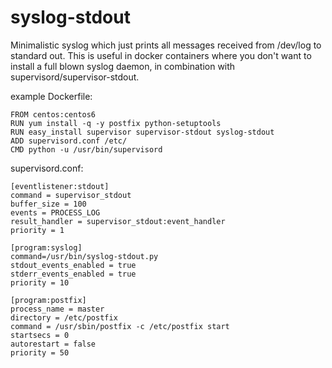 # syslog-stdout

Minimalistic syslog which just prints all messages received from /dev/log to standard out.
This is useful in docker containers where you don't want to install a full blown syslog daemon, in combination with supervisord/supervisor-stdout.

example Dockerfile:

```
FROM centos:centos6
RUN yum install -q -y postfix python-setuptools
RUN easy_install supervisor supervisor-stdout syslog-stdout
ADD supervisord.conf /etc/
CMD python -u /usr/bin/supervisord
```

supervisord.conf:
```
[eventlistener:stdout]
command = supervisor_stdout
buffer_size = 100
events = PROCESS_LOG
result_handler = supervisor_stdout:event_handler
priority = 1

[program:syslog]
command=/usr/bin/syslog-stdout.py
stdout_events_enabled = true
stderr_events_enabled = true
priority = 10

[program:postfix]
process_name = master
directory = /etc/postfix
command = /usr/sbin/postfix -c /etc/postfix start
startsecs = 0
autorestart = false
priority = 50
```

